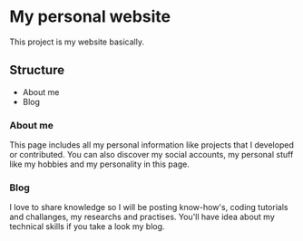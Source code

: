 # My personal website

This project is my website basically.

## Structure
- About me
- Blog

### About me
This page includes all my personal information like projects that I developed or contributed. You can also discover my social accounts, my personal stuff like my hobbies and my personality in this page.

### Blog 
I love to share knowledge so I will be posting know-how's, coding tutorials and challanges, my researchs and practises. You'll have idea about my technical skills if you take a look my blog.